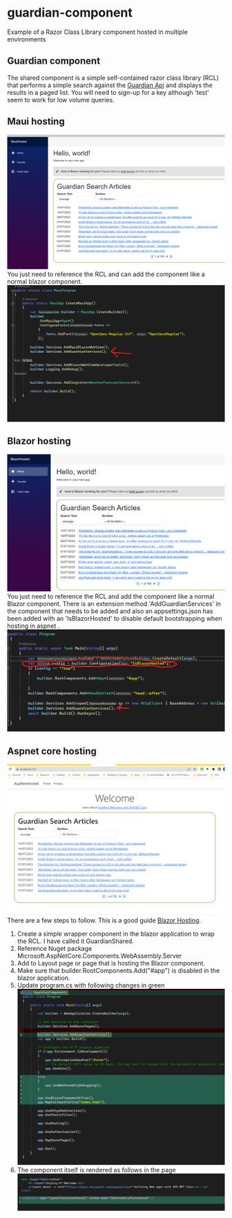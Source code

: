 # guardian-component
Example of a Razor Class Library component hosted in multiple environments

## Guardian component
The shared component is a simple self-contained razor class library (RCL) that performs a simple search against the [Guardian Api](https://open-platform.theguardian.com/documentation/) and displays the results in a paged list. You will need to sign-up for a key although 'test' seem to work for low volume queries.

## Maui hosting
![Maui hosting](/readme_images/maui_hosted.png) 
You just need to reference the RCL and can add the component like a normal blazor component.
![Maui bootstrap](/readme_images/maui_bootstrap.png)

## Blazor hosting
![Blazor hosting](/readme_images/blazor_hosted.png)
You just need to reference the RCL and add the component like a normal Blazor component. There is an extension method 'AddGuardianServices' in the component that needs to be added and also an appsettings.json has been added with an 'IsBlazorHosted' to disable default bootstrapping when hosting in aspnet .
![Blazor bootstrap](/readme_images/blazor_bootstrap.png)

## Aspnet core hosting
![Aspnet hosting](/readme_images/asp_net_hosted.png)
There are a few steps to follow. This is a good guide [Blazor Hosting](https://www.telerik.com/blogs/integrate-blazor-webassembly-existing-aspnet-core-web-application).

1. Create a simple wrapper component in the blazor application to wrap the RCL. I have called it GuardianShared. 
2. Reference Nuget package Microsoft.AspNetCore.Components.WebAssembly.Server
3. Add   <script src="_framework/blazor.webassembly.js"></script> to Layout page or page that is hosting the Blazor component.
4. Make sure that  builder.RootComponents.Add<App>("#app") is disabled in the blazor application.
5. Update program.cs with following changes in green ![Aspnet Bootstrap](/readme_images/aspnet_bootstrap.png)
6. The component itself is rendered as follows in the page 
![Aspnet component](/readme_images/aspnet_component.png)


